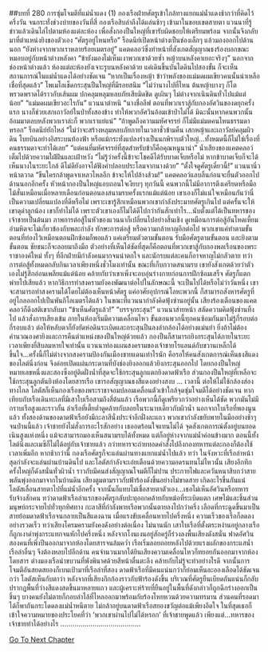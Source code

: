 ##บทที่ 280 การซุ่มโจมตีที่แม่น้ำแดง (1)
กองเรือฝ่ายศัตรูเข้าใกล้ทางแยกแม่น้ำแดงช้ากว่าที่คิดไว้ครึ่งวัน จนกระทั่งช่วงบ่ายของวันที่สี่ กองเรือสิบลำถึงได้แล่นช้าๆ เข้ามาในขอบเขตสายตา
แวนนาที่รู้ข่าวแล้วเดินไล่ไปตามห้องแต่ละห้อง เพื่อสั่งกองปืนใหญ่ที่เขารับผิดชอบให้เตรียมพร้อม จากนั้นจึงกลับมาที่ตำแหน่งยิงของตัวเอง
“ศัตรูอยู่ไหนหรือ” ร็อดนีย์เปิดหน้าต่างเป็นช่องเล็กๆ แล้วมองออกไปด้านนอก
“ยังห่างจากพวกเราหลายร้อยเมตรอยู่” แคตคลอว์ซึ่งทำหน้าที่สังเกตสัญญาณธงร้องบอกขณะหมอบอยู่กับหน้าต่างหลังคา “ข้ายังมองไม่เห็นเงาพวกเขาด้วยซ้ำ หญ้าบนหลังคาเยอะจริงๆ”
นอกจากช่องหน้าต่างแล้ว ห้องแต่ละห้องยังเจาะรูบนหลังคาด้วย แค่เดินขึ้นบันไดดินไปสองขั้น ก็จะเห็นสถานการณ์ในแม่น้ำแดงได้อย่างชัดเจน
“หากเป็นเรื่องหญ้า ข้าว่าพลังของแม่มดผมเขียวคนนั้นน่าเหลือเชื่อที่สุดแล้ว” โพเมโลเช็ดกระสุนปืนใหญ่ที่มีรอยสนิม “ไม่ว่านางไปที่ไหน ต้นหญ้าบางๆ ก็โตพรวดพราดได้ราวกับเส้นผม ปกคลุมหลุมหลบภัยเสียมิดชิด ดูเผินๆ ไม่ต่างจากเนินดินทั่วไปแม้แต่น้อย”
“แม่มดผมเขียวอะไรกัน” แวนนาตำหนิ “นางชื่อลีฟ ตอนที่พวกเราสู้กับกองอัศวินของดยุกครั้งแรก นางก็ช่วยเสกเถาวัลย์ในป่าทั้งสองข้าง ทำให้พวกอัศวินอ้อมเข้าป่าไม่ได้ มิฉะนั้นหากคนพวกนั้นอ้อมมาตลบหลังพวกเราล่ะก็ พวกเราแย่แน่”
“ถ้าพูดถึงความมหัศจรรย์ ก็ไม่มีแม่มดคนไหนธรรมดาหรอก” ร็อดนีย์ยักไหล่ “ไม่ว่าจะสร้างหลุมหลบภัยภายในเวลาชั่วข้ามคืน เสกหญ้าและเถาวัลย์คลุมผิวดิน โบยบินอย่างอิสระบนท้องฟ้า หรือแม้กระทั่งแปลงร่างเป็นนกพิราบตัวใหญ่...ทั้งหมดนี้ก็ไม่ใช่เรื่องที่คนธรรมดาจะทำได้เลย”
“แต่คนที่มหัศจรรย์ที่สุดสำหรับข้าก็คือคุณหนูนาน่า” น้ำเสียงของแคตคลอว์เต็มไปด้วยความใฝ่ฝันและเฝ้าหวัง “ไม่รู้ว่าครั้งนี้ข้าจะโชคดีได้รับบาดเจ็บหรือไม่ หากข้าบาดเจ็บก็จะได้เห็นนางในระยะใกล้ ดีไม่ดียังอาจได้ฟังคำปลอบประโลมจากนางด้วย”
“ตั้งใจดูศัตรูเดี๋ยวนี้!” แวนนานิ่วหน้าตวาด “ขืนใครกล้าพูดจาเหลวไหลอีก ข้าจะให้ไปล้างส้วม!”
แคตคลอว์แลบลิ้นก่อนจะยื่นตัวออกไปด้านนอกอีกครั้ง
หัวหน้ากองปืนใหญ่แอบถอนใจเงียบๆ ทุกวันนี้ คนพวกนี้ไม่มีอาการตึงเครียดหรือมือไม้สั่นเหมือนเมื่อหลายเดือนก่อนตอนลงสนามรบครั้งแรกแม้แต่น้อย เขาเองก็ไม่แน่ใจเหมือนกันว่านี่เป็นความเปลี่ยนแปลงที่ดีหรือไม่ เพราะเขารู้สึกเหมือนพวกเขากำลังประมาทศัตรูเกินไป แต่ครั้นจะให้เขาดุด่าลูกน้อง เขาก็ทำไม่ได้ เพราะตัวเขาเองก็ไม่ได้ดีไปกว่ากันสักเท่าไร...นับตั้งแต่ได้เป็นทหารของเจ้าชายเป็นต้นมา ภาพการต่อสู้ในหัวของแวนนาก็เปลี่ยนไปอย่างสิ้นเชิง ดูเหมือนการต่อสู้อันโหดเหี้ยมอำมหิตจะไม่เกี่ยวข้องกับพละกำลัง ทักษะการต่อสู้ หรือความกล้าหาญอีกต่อไป พวกเขาแค่ทำตามขั้นตอนที่ท่องไว้เหมือนตอนฝึกซ้อมก็พอแล้ว แค่เตรียมตัวตามขั้นตอน รับมือศัตรูตามขั้นตอน และยิงตามขั้นตอน ชัยชนะก็จะลอยมาถึงมือ
ตัวอย่างที่เห็นได้ชัดที่สุดก็คือตอนที่พวกเขาสู้กับกองพลเรือนของพระราชาองค์ใหม่ ทั้งๆ ที่อีกฝ่ายมีกำลังคนมากจนน่าตกใจ และนักรบแต่ละคนก็อาจหาญไม่กลัวตาย ทว่าการต่อสู้ทั้งหมดกลับกินเวลาเพียงหนึ่งชั่วโมงเท่านั้น ขณะที่เก็บกวาดสนามรบ เขายังสังเกตด้วยว่าตัวเองไม่รู้สึกอ่อนเพลียแม้แต่น้อย คล้ายกับว่าเขาเพิ่งจะอบอุ่นร่างกายก่อนการฝึกซ้อมเสร็จ ศัตรูก็แตกพ่ายไปเสียแล้ว
หากวิธีการทำสงครามยังคงพัฒนาต่อไปในลักษณะนี้ จะเป็นไปได้หรือไม่ว่าวันหนึ่ง เขาจะสามารถทำสงครามได้โดยไม่ต้องเห็นหน้าศัตรู แค่อาศัยอุปกรณ์โลหะพวกนี้ ก็สามารถสังหารศัตรูที่อยู่ไกลออกไปเป็นพันกิโลเมตรได้แล้ว
ในขณะที่แวนนากำลังคิดฟุ้งซ่านอยู่นั้น เสียงร้องเตือนของแคตคลอว์ก็ดึงสติเขากลับมา
“ข้าเห็นศัตรูแล้ว!”
“บรรจุกระสุน!” แวนนาส่ายหน้า สลัดความคิดฟุ้งซ่านทิ้งไป แล้วสั่งการเสียงเข้ม
ภายในห้องเริ่มมีความเคลื่อนไหว ขั้นตอนพวกนี้ทุกคนซ้อมกันมาไม่รู้กี่รอบต่อกี่รอบแล้ว ต่อให้หลับตาก็ยังยัดห่อดินระเบิดและกระสุนปืนลงลำกล้องได้อย่างแม่นยำ ยิ่งถ้าไม่ต้องคำนวณองศายิงและการคืนตำแหน่งของปืนใหญ่ด้วยแล้ว กองปืนก็สามารถยิงกระสุนได้ภายในระยะเวลาเพียงยี่สิบลมหายใจเท่านั้น
แวนนาท่องแผนสงครามของเจ้าชายโรแลนด์กับขวานเหล็กได้ขึ้นใจ...ครั้งนี้ก็ไม่ต่างจากสงครามป้องกันเมืองชายแดนเท่าไรนัก คือรอให้คนสังเกตการณ์เห็นธงสีแดงของไลต์นิ่งก่อน จึงค่อยเปิดแผ่นกระดานที่บังช่องยิงออกแล้วยิงกระสุนออกไป โดยกองปืนใหญ่หมายเลขหนึ่งและสองซึ่งอยู่ติดฝั่งน้ำที่สุดจะใช้กระสุนลูกแตกยิงดาดฟ้าเรือ ส่วนกองปืนใหญ่ที่เหลือจะใช้กระสุนลูกตันยิงห้องโดยสารเรือ
เขารอสัญญาณธงสีแดงอย่างสงบ
...
เวลานี้ ต่อให้ไม่ใช้กล้องส่องทางไกล โลตัสก็เห็นกองเรือของพระราชาจอมปลอมเคลื่อนตัวเข้าใกล้จุดซุ่มโจมตีได้อย่างชัดเจน
หากเทียบกับเรือเดินทะเลที่มีเสาใบเรือสามถึงสี่ต้นแล้ว เรือพวกนี้ก็ดูเพรียวกว่าอย่างเห็นได้ชัด พวกมันไม่มีกราบเรือสูงและราวกั้น ลำเรือที่เตี้ยต่ำดูคล้ายกับลอยในระนาบเดียวกับผิวน้ำ นอกจากใบเรือที่พองนูนแล้ว ทั้งสองด้านของดาดฟ้าเรือยังมีกะลาสีนั่งประจำอีกฝั่งละแถว พวกเขากำลังขยับพายในมืออย่างช้าๆ
จนป่านนี้แล้ว เจ้าชายยังไม่สั่งการอะไรสักอย่าง
เธออดร้อนใจแทนไม่ได้ จุดสังเกตการณ์ตั้งอยู่บนยอดเนินสูงแห่งหนึ่ง แม้จะสามารถมองเห็นสนามรบได้ทั้งหมด แต่ก็อยู่ห่างจากแม่น้ำค่อนข้างมาก ตอนนี้ทั้งไลต์นิ่งและเมซีก็ไม่ได้อยู่กับเจ้าชายแล้ว กว่าทหารจะถ่ายทอดคำสั่งไปถึงกองทหารแต่ละกองก็ต้องใช้เวลาเพิ่มอีก หากช้ากว่านี้ กองเรือศัตรูก็จะแล่นผ่านทางแยกแม่น้ำไปแล้ว
ทว่า ในจังหวะที่เรือลำหน้าสุดกำลังจะแล่นผ่านบ้านดินไป และโลตัสกำลังจะเอ่ยเตือนด้วยความอดรนทนไม่ไหวนั้น เสียงอึกทึกครั้งใหญ่ก็ดังสนั่นทั่วผิวน้ำ ราวกับมีคนส่งสัญญาณโจมตีก็ไม่ปาน ประกายไฟและควันหนาสิบกว่าสายพลันพุ่งออกมาจากในบ้านดิน เสียงตูมตามราวกับฟ้าร้องดังขึ้นอย่างไม่ขาดสาย
เกิดอะไรขึ้นกันแน่
โลตัสเลื่อนสายตาไปที่แม่น้ำอีกครั้ง จากนั้นก็แทบไม่เชื่อสายตาตัวเอง...เธอไม่เห็นอัศวินหรือทหารรับจ้างสักคน ทว่าดาดฟ้าเรือลำแรกของศัตรูกลับปะทุออกคล้ายกับหม้อที่ระเบิดแตก เศษไม้และชิ้นส่วนมนุษย์กระจายไปทั่วทุกทิศทาง กะลาสีที่กำลังพายเรือพวกนั้นตายลงไปกว่าครึ่ง เลือดที่กระฉูดขึ้นมาเป็นสายย้อมดาดฟ้าเรือจนกลายเป็นสีแดงฉาน
เมื่อแรงขับเคลื่อนหายไปครึ่งหนึ่ง ความเร็วของเรือก็ลดลงอย่างรวดเร็ว ทว่าเสียงโครมครามยังคงดังอย่างต่อเนื่อง ไม่นานนัก เสาใบเรือที่ตั้งตระหง่านอยู่กลางเรือก็ถูกเงาดำพุ่งกระแทกจนหักไปครึ่งหนึ่ง หลังจากโงนเงนอยู่สักครู่ก็ร่วงลงพื้นเสียงดังสนั่น ฟาดอัศวินสองคนที่เพิ่งปีนออกมาจากห้องโดยสารจนล้มคว่ำ
เรือเริ่มลอยถอยหลังไปด้วยแรงผลักของกระแสน้ำ เรือลำอื่นๆ จึงต้องหลบไปอีกด้าน คนจำนวนมากได้ยินเสียงความเคลื่อนไหวก็ทยอยกันออกมาจากห้องโดยสาร ต่างมองเรือนำขบวนที่พังพินาศด้วยสีหน้าตื่นตะลึง คล้ายกับไม่รู้จะทำอย่างไรดี
จากนั้นการโจมตีอันสยดสยองก็เบนเป้ามาที่เรือลำที่สอง
ดาดฟ้าเรือที่มีคนแน่นกว่าก็ย่อมเห็นละอองเลือดได้ชัดเจนกว่า โลตัสเห็นกับตาว่า หลังจากที่เสียงกึกก้องราวกับฟ้าร้องดังขึ้น บริเวณที่ศัตรูยืนเบียดกันแน่นก็กลับปรากฏพื้นที่ว่างสีแดงสดขึ้นมาหลายแถว และผู้เคราะห์ร้ายที่ยืนอยู่ในพื้นที่ดังกล่าวก็ถูกฉีกร่างออกเป็นชิ้นๆ บางคนยังไม่ตายก็กอบลำไล้ที่ไหลออกมาพร้อมกับร้องโหยหวนด้วยความทรมาน ส่วนคนที่รอดมาได้ก็พากันกระโดดลงแม่น้ำหนีตาย ไม่กล้าอยู่บนดาดฟ้าเรือสยองขวัญต่อแม้เพียงอึดใจ
ในที่สุดเธอก็เข้าใจความหมายของประโยคที่ว่า ‘พวกเขาผ่านไปไม่ได้หรอก’ ที่เจ้าชายพูดแล้ว เพียงแต่...ทหารของเจ้าชายทำได้อย่างไร
........................................




[Go To Next Chapter]( ./193.md)